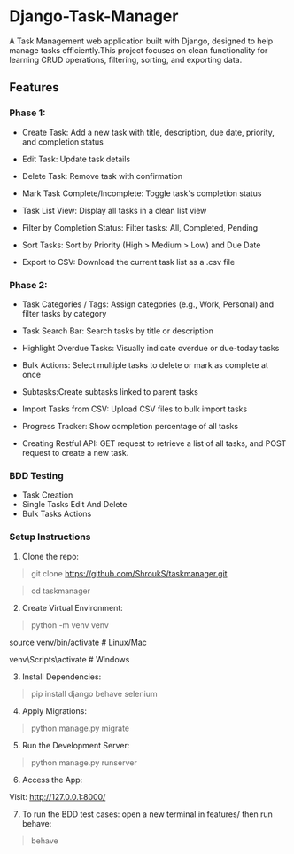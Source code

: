 # Django-Task-Manager
A Task Management web application built with Django, designed to help manage tasks efficiently.This project focuses on clean functionality for learning CRUD operations, filtering, sorting, and exporting data.

## Features
### Phase 1: 
- Create Task: Add a new task with title, description, due date, priority, and completion status

- Edit Task: Update task details

- Delete Task: Remove task with confirmation

- Mark Task Complete/Incomplete: Toggle task's completion status

- Task List View: Display all tasks in a clean list view

- Filter by Completion Status: Filter tasks: All, Completed, Pending

- Sort Tasks: Sort by Priority (High > Medium > Low) and Due Date

- Export to CSV: Download the current task list as a .csv file

### Phase 2:
- Task Categories / Tags: Assign categories (e.g., Work, Personal) and filter tasks by category

- Task Search Bar: Search tasks by title or description

- Highlight Overdue Tasks: Visually indicate overdue or due-today tasks

- Bulk Actions: Select multiple tasks to delete or mark as complete at once

- Subtasks:Create subtasks linked to parent tasks

- Import Tasks from CSV: Upload CSV files to bulk import tasks

- Progress Tracker: Show completion percentage of all tasks
- Creating Restful API: GET request to retrieve a list of all tasks, and POST request to create a new task.

### BDD Testing
- Task Creation
- Single Tasks Edit And Delete
- Bulk Tasks Actions

### Setup Instructions
1. Clone the repo:

>git clone https://github.com/ShroukS/taskmanager.git

>cd taskmanager

2. Create Virtual Environment:

>python -m venv venv

source venv/bin/activate  # Linux/Mac

venv\Scripts\activate     # Windows

3. Install Dependencies:

>pip install django behave selenium

4. Apply Migrations:

>python manage.py migrate

5. Run the Development Server:

>python manage.py runserver

6. Access the App:

Visit: http://127.0.0.1:8000/

7. To run the BDD test cases: open a new terminal in features/ then run behave:
>behave
